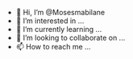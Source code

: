- 👋 Hi, I’m @Mosesmabilane
- 👀 I’m interested in ...
- 🌱 I’m currently learning ...
- 💞️ I’m looking to collaborate on ...
- 📫 How to reach me ...

<!---
Mosesmabilane/Mosesmabilane is a ✨ special ✨ repository because its `README.md` (this file) appears on your GitHub profile.
You can click the Preview link to take a look at your changes.
--->
